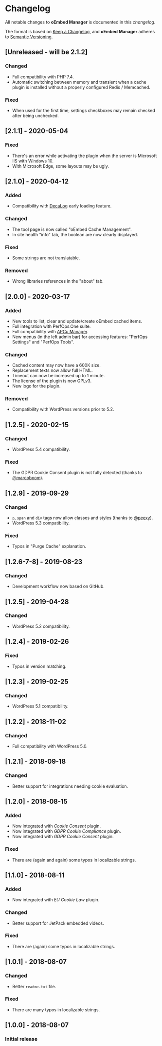# Changelog
All notable changes to **oEmbed Manager** is documented in this *changelog*.

The format is based on [Keep a Changelog](https://keepachangelog.com/en/1.0.0/), and **oEmbed Manager** adheres to [Semantic Versioning](https://semver.org/spec/v2.0.0.html).

## [Unreleased - will be 2.1.2]
### Changed
- Full compatibility with PHP 7.4.
- Automatic switching between memory and transient when a cache plugin is installed without a properly configured Redis / Memcached.
### Fixed
- When used for the first time, settings checkboxes may remain checked after being unchecked.

## [2.1.1] - 2020-05-04
### Fixed
- There's an error while activating the plugin when the server is Microsoft IIS with Windows 10.
- With Microsoft Edge, some layouts may be ugly.

## [2.1.0] - 2020-04-12
### Added
- Compatibility with [DecaLog](https://wordpress.org/plugins/decalog/) early loading feature.
### Changed
- The tool page is now called "oEmbed Cache Management".
- In site health "info" tab, the boolean are now clearly displayed.
### Fixed
- Some strings are not translatable.
### Removed
- Wrong libraries references in the "about" tab.

## [2.0.0] - 2020-03-17
### Added
- New tools to list, clear and update/create oEmbed cached items.
- Full integration with PerfOps.One suite.
- Full compatibility with [APCu Manager](https://wordpress.org/plugins/apcu-manager/).
- New menus (in the left admin bar) for accessing features: "PerfOps Settings" and "PerfOps Tools".
### Changed
- Cached content may now have a 600K size.
- Replacement texts now allow full HTML.
- Timeout can now be increased up to 1 minute.
- The license of the plugin is now GPLv3.
- New logo for the plugin.
### Removed
- Compatibility with WordPress versions prior to 5.2.

## [1.2.5] - 2020-02-15
### Changed
- WordPress 5.4 compatibility.
### Fixed
- The GDPR Cookie Consent plugin is not fully detected (thanks to [@marcoboom](https://wordpress.org/support/users/marcoboom/)).

## [1.2.9] - 2019-09-29
### Changed
- `p`, `span` and `div` tags now allow classes and styles (thanks to [@peexy](https://profiles.wordpress.org/peexy/)).
- WordPress 5.3 compatibility.
### Fixed
- Typos in "Purge Cache" explanation.

## [1.2.6-7-8] - 2019-08-23
### Changed
- Development workflow now based on GitHub.

## [1.2.5] - 2019-04-28
### Changed
- WordPress 5.2 compatibility.

## [1.2.4] - 2019-02-26
### Fixed
- Typos in version matching.

## [1.2.3] - 2019-02-25
### Changed
- WordPress 5.1 compatibility.

## [1.2.2] - 2018-11-02
### Changed
- Full compatibility with WordPress 5.0.

## [1.2.1] - 2018-09-18
### Changed
- Better support for integrations needing cookie evaluation.

## [1.2.0] - 2018-08-15
### Added
- Now integrated with *Cookie Consent* plugin.
- Now integrated with *GDPR Cookie Compliance* plugin.
- Now integrated with *GDPR Cookie Consent* plugin.
### Fixed
- There are (again and again) some typos in localizable strings.

## [1.1.0] - 2018-08-11
### Added
- Now integrated with *EU Cookie Law* plugin.
### Changed
- Better support for JetPack embedded videos.
### Fixed
- There are (again) some typos in localizable strings.

## [1.0.1] - 2018-08-07
### Changed
- Better `readme.txt` file.
### Fixed
- There are many typos in localizable strings.

## [1.0.0] - 2018-08-07
### Initial release


